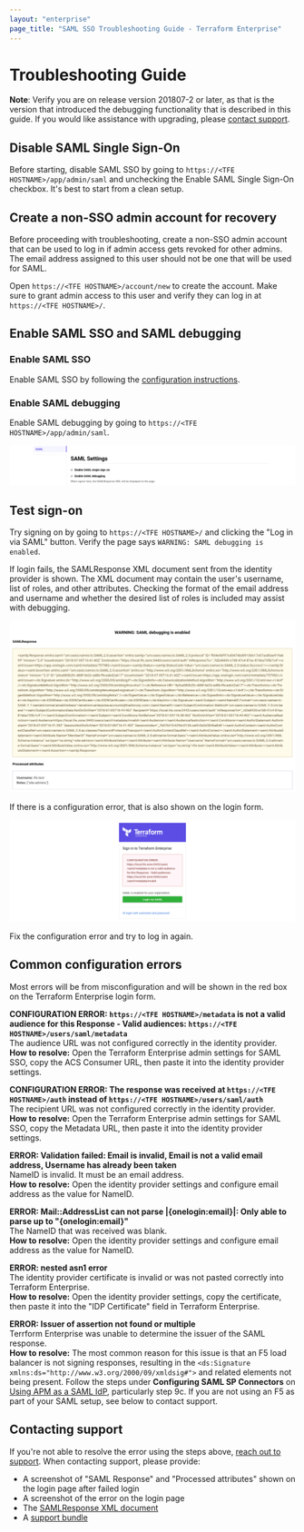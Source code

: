 ```yaml
---
layout: "enterprise"
page_title: "SAML SSO Troubleshooting Guide - Terraform Enterprise"
---
```


# Troubleshooting Guide

**Note**: Verify you are on release version 201807-2 or later, as that is the version that introduced the debugging functionality that is described in this guide. If you would like assistance with upgrading, please [contact support](/docs/enterprise/faq.html#support-for-private-terraform-enterprise).

## Disable SAML Single Sign-On

Before starting, disable SAML SSO by going to `https://<TFE HOSTNAME>/app/admin/saml` and unchecking the Enable SAML Single Sign-On checkbox. It's best to start from a clean setup.

## Create a non-SSO admin account for recovery

Before proceeding with troubleshooting, create a non-SSO admin account that can be used to log in if admin access gets revoked for other admins. The email address assigned to this user should not be one that will be used for SAML.

Open `https://<TFE HOSTNAME>/account/new` to create the account. Make sure to grant admin access to this user and verify they can log in at `https://<TFE HOSTNAME>/`.

## Enable SAML SSO and SAML debugging

### Enable SAML SSO

Enable SAML SSO by following the [configuration instructions](/docs/enterprise/saml/configuration.html).

### Enable SAML debugging

Enable SAML debugging by going to `https://<TFE HOSTNAME>/app/admin/saml`.

![image](./images/saml-sso-enable.png)

## Test sign-on

Try signing on by going to `https://<TFE HOSTNAME>/` and clicking the "Log in via SAML" button. Verify the page says `WARNING: SAML debugging is enabled`.

If login fails, the SAMLResponse XML document sent from the identity provider is shown. The XML document may contain the user's username, list of roles, and other attributes. Checking the format of the email address and username and whether the desired list of roles is included may assist with debugging.

![image](./images/saml-response.png)

If there is a configuration error, that is also shown on the login form.

![image](./images/saml-error.png)

Fix the configuration error and try to log in again.

## Common configuration errors

Most errors will be from misconfiguration and will be shown in the red box on the Terraform Enterprise login form.

**CONFIGURATION ERROR: `https://<TFE HOSTNAME>/metadata` is not a valid audience for this Response - Valid audiences: `https://<TFE HOSTNAME>/users/saml/metadata`**<br />
The audience URL was not configured correctly in the identity provider.<br />
**How to resolve:** Open the Terraform Enterprise admin settings for SAML SSO, copy the ACS Consumer URL, then paste it into the identity provider settings.

**CONFIGURATION ERROR: The response was received at `https://<TFE HOSTNAME>/auth` instead of `https://<TFE HOSTNAME>/users/saml/auth`**<br />
The recipient URL was not configured correctly in the identity provider.<br />
**How to resolve:** Open the Terraform Enterprise admin settings for SAML SSO, copy the Metadata URL, then paste it into the identity provider settings.

**ERROR: Validation failed: Email is invalid, Email is not a valid email address, Username has already been taken**<br />
NameID is invalid. It must be an email address.<br />
**How to resolve:** Open the identity provider settings and configure email address as the value for NameID.

**ERROR: Mail::AddressList can not parse |{onelogin:email}|: Only able to parse up to "{onelogin:email}"**<br />
The NameID that was received was blank.<br />
**How to resolve:** Open the identity provider settings and configure email address as the value for NameID.

**ERROR: nested asn1 error**<br />
The identity provider certificate is invalid or was not pasted correctly into Terraform Enterprise.<br />
**How to resolve:** Open the identity provider settings, copy the certificate, then paste it into the "IDP Certificate" field in Terraform Enterprise.

**ERROR: Issuer of assertion not found or multiple**<br />
Terrform Enterprise was unable to determine the issuer of the SAML response.<br />
**How to resolve:** The most common reason for this issue is that an F5 load balancer is not signing responses, resulting in the `<ds:Signature xmlns:ds="http://www.w3.org/2000/09/xmldsig#">` and related elements not being present. Follow the steps under **Configuring SAML SP Connectors** on [Using APM as a SAML IdP](https://support.f5.com/kb/en-us/products/big-ip_apm/manuals/product/apm-authentication-single-sign-on-12-1-0/29.html), particularly step 9c. If you are not using an F5 as part of your SAML setup, see below to contact support.


## Contacting support

If you're not able to resolve the error using the steps above, [reach out to support](/docs/enterprise/faq.html#support-for-private-terraform-enterprise). When contacting support, please provide:

  * A screenshot of "SAML Response" and "Processed attributes" shown on the login page after failed login
  * A screenshot of the error on the login page
  * The [SAMLResponse XML document](./identity-provider-configuration.html#example-samlresponse)
  * A [support bundle](/docs/enterprise/faq.html#diagnostics)
